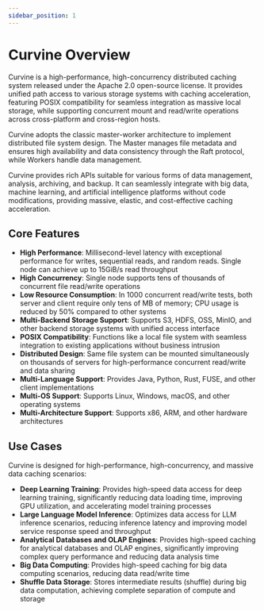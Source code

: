 ```yaml
---
sidebar_position: 1
---
```


# Curvine Overview

Curvine is a high-performance, high-concurrency distributed caching system released under the Apache 2.0 open-source license. It provides unified path access to various storage systems with caching acceleration, featuring POSIX compatibility for seamless integration as massive local storage, while supporting concurrent mount and read/write operations across cross-platform and cross-region hosts.

Curvine adopts the classic master-worker architecture to implement distributed file system design. The Master manages file metadata and ensures high availability and data consistency through the Raft protocol, while Workers handle data management.

Curvine provides rich APIs suitable for various forms of data management, analysis, archiving, and backup. It can seamlessly integrate with big data, machine learning, and artificial intelligence platforms without code modifications, providing massive, elastic, and cost-effective caching acceleration.

## Core Features

- **High Performance**: Millisecond-level latency with exceptional performance for writes, sequential reads, and random reads. Single node can achieve up to 15GiB/s read throughput
- **High Concurrency**: Single node supports tens of thousands of concurrent file read/write operations
- **Low Resource Consumption**: In 1000 concurrent read/write tests, both server and client require only tens of MB of memory; CPU usage is reduced by 50% compared to other systems
- **Multi-Backend Storage Support**: Supports S3, HDFS, OSS, MinIO, and other backend storage systems with unified access interface
- **POSIX Compatibility**: Functions like a local file system with seamless integration to existing applications without business intrusion
- **Distributed Design**: Same file system can be mounted simultaneously on thousands of servers for high-performance concurrent read/write and data sharing
- **Multi-Language Support**: Provides Java, Python, Rust, FUSE, and other client implementations
- **Multi-OS Support**: Supports Linux, Windows, macOS, and other operating systems
- **Multi-Architecture Support**: Supports x86, ARM, and other hardware architectures

## Use Cases

Curvine is designed for high-performance, high-concurrency, and massive data caching scenarios:

- **Deep Learning Training**: Provides high-speed data access for deep learning training, significantly reducing data loading time, improving GPU utilization, and accelerating model training processes
- **Large Language Model Inference**: Optimizes data access for LLM inference scenarios, reducing inference latency and improving model service response speed and throughput
- **Analytical Databases and OLAP Engines**: Provides high-speed caching for analytical databases and OLAP engines, significantly improving complex query performance and reducing data analysis time
- **Big Data Computing**: Provides high-speed caching for big data computing scenarios, reducing data read/write time
- **Shuffle Data Storage**: Stores intermediate results (shuffle) during big data computation, achieving complete separation of compute and storage